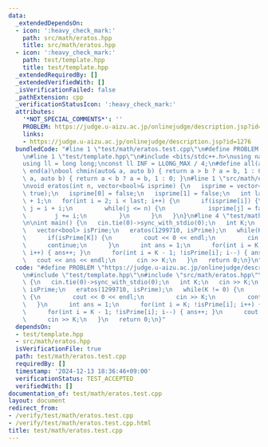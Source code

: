 ```yaml
---
data:
  _extendedDependsOn:
  - icon: ':heavy_check_mark:'
    path: src/math/eratos.hpp
    title: src/math/eratos.hpp
  - icon: ':heavy_check_mark:'
    path: test/template.hpp
    title: test/template.hpp
  _extendedRequiredBy: []
  _extendedVerifiedWith: []
  _isVerificationFailed: false
  _pathExtension: cpp
  _verificationStatusIcon: ':heavy_check_mark:'
  attributes:
    '*NOT_SPECIAL_COMMENTS*': ''
    PROBLEM: https://judge.u-aizu.ac.jp/onlinejudge/description.jsp?id=1276
    links:
    - https://judge.u-aizu.ac.jp/onlinejudge/description.jsp?id=1276
  bundledCode: "#line 1 \"test/math/eratos.test.cpp\"\n#define PROBLEM \"https://judge.u-aizu.ac.jp/onlinejudge/description.jsp?id=1276\"\
    \n#line 1 \"test/template.hpp\"\n#include <bits/stdc++.h>\nusing namespace std;\n\
    using ll = long long;\nconst ll INF = LLONG_MAX / 4;\n#define all(a) begin(a),\
    \ end(a)\nbool chmin(auto& a, auto b) { return a > b ? a = b, 1 : 0; }\nbool chmax(auto&\
    \ a, auto b) { return a < b ? a = b, 1 : 0; }\n#line 1 \"src/math/eratos.hpp\"\
    \nvoid eratos(int n, vector<bool>& isprime) {\n   isprime = vector<bool>(n + 1,\
    \ true);\n   isprime[0] = false;\n   isprime[1] = false;\n   int last = ((int)sqrt(n))\
    \ + 1;\n   for(int i = 2; i < last; i++) {\n      if(isprime[i]) {\n         int\
    \ j = i + i;\n         while(j <= n) {\n            isprime[j] = false;\n    \
    \        j += i;\n         }\n      }\n   }\n}\n#line 4 \"test/math/eratos.test.cpp\"\
    \n\nint main() {\n   cin.tie(0)->sync_with_stdio(0);\n   int K;\n   cin >> K;\n\
    \   vector<bool> isPrime;\n   eratos(1299710, isPrime);\n   while(K != 0) {\n\
    \      if(isPrime[K]) {\n         cout << 0 << endl;\n         cin >> K;\n   \
    \      continue;\n      }\n      int ans = 1;\n      for(int i = K; !isPrime[i];\
    \ i++) { ans++; }\n      for(int i = K - 1; !isPrime[i]; i--) { ans++; }\n   \
    \   cout << ans << endl;\n      cin >> K;\n   }\n   return 0;\n}\n"
  code: "#define PROBLEM \"https://judge.u-aizu.ac.jp/onlinejudge/description.jsp?id=1276\"\
    \n#include \"test/template.hpp\"\n#include \"src/math/eratos.hpp\"\n\nint main()\
    \ {\n   cin.tie(0)->sync_with_stdio(0);\n   int K;\n   cin >> K;\n   vector<bool>\
    \ isPrime;\n   eratos(1299710, isPrime);\n   while(K != 0) {\n      if(isPrime[K])\
    \ {\n         cout << 0 << endl;\n         cin >> K;\n         continue;\n   \
    \   }\n      int ans = 1;\n      for(int i = K; !isPrime[i]; i++) { ans++; }\n\
    \      for(int i = K - 1; !isPrime[i]; i--) { ans++; }\n      cout << ans << endl;\n\
    \      cin >> K;\n   }\n   return 0;\n}"
  dependsOn:
  - test/template.hpp
  - src/math/eratos.hpp
  isVerificationFile: true
  path: test/math/eratos.test.cpp
  requiredBy: []
  timestamp: '2024-12-13 18:36:46+09:00'
  verificationStatus: TEST_ACCEPTED
  verifiedWith: []
documentation_of: test/math/eratos.test.cpp
layout: document
redirect_from:
- /verify/test/math/eratos.test.cpp
- /verify/test/math/eratos.test.cpp.html
title: test/math/eratos.test.cpp
---
```

